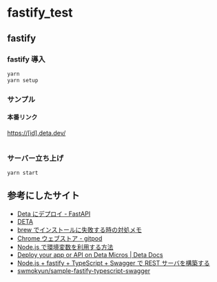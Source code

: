 # fastify_test

## fastify

### fastify 導入

```bash
yarn
yarn setup

```

### サンプル

#### 本番リンク

[https://[id].deta.dev/](https://[id].deta.dev/)

```node.js

```

### サーバー立ち上げ

```
yarn start
```

## 参考にしたサイト

- [Deta にデプロイ - FastAPI](https://fastapi.tiangolo.com/ja/deployment/deta/)
- [DETA](https://web.deta.sh/home/cti1650/default/micros)
- [brew でインストールに失敗する時の対処メモ](https://zenn.dev/souq/articles/3c0591a50f39269793c9)
- [Chrome ウェブストア - gitpod](https://chrome.google.com/webstore/search/gitpod?hl=ja)
- [Node.js で環境変数を利用する方法](https://www.twilio.com/blog/working-with-environment-variables-in-node-js-html-jp)
- [Deploy your app or API on Deta Micros | Deta Docs](https://docs.deta.sh/docs/micros/deploy/#nodejs)
- [Node.js + fastify + TypeScript + Swagger で REST サーバを構築する](https://zenn.dev/mokyn/articles/b5f727d30596fe)
- [swmokyun/sample-fastify-typescript-swagger](https://github.com/swmokyun/sample-fastify-typescript-swagger)
